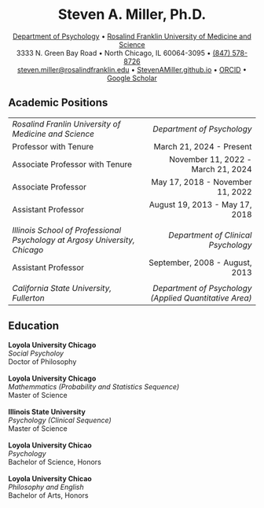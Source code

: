 <html>

<head>
    <meta charset="UTF-8">
    <meta name="viewport" content="width=device-width, initial-scale=1.0">
</head>

<body>  
        <h1 align="center">Steven A. Miller, Ph.D.</h1>
        <div class="contact-info">
<p align="center">
<a href="https://www.rosalindfranklin.edu/academics/college-of-health-professions/degree-programs/psychology-phd/">Department of Psychology</a> • 
<a href="https://www.rosalindfranklin.edu/">Rosalind Franklin University of Medicine and Science</a><br> 
            3333 N. Green Bay Road • 
            North Chicago, IL 60064-3095 •
            <a href="tel:1-847-578-8726">(847) 578-8726</a> <br>
            <a href="mailto:steven.miller@rosalindfranklin.edu">steven.miller@rosalindfranklin.edu</a> • 
            <a href="https://github.com/StevenAMillerPhD/StevenAMiller.github.io/tree/main?tab=readme-ov-file#steven-a-miller-phd">StevenAMiller.github.io</a> • 
            <a href="https://orcid.org/0000-0001-6687-776X">ORCID</a> • 
            <a href="https://scholar.google.com/citations?user=ggne6LkAAAAJ&hl=en">Google Scholar</a>
        </p>
</center>
        <h2>Academic Positions</h2>
            <p></p>
            <div class="indented-block">
<table width="100%" border="0">
  <tr>
    <td align="left"><i>Rosalind Franlin University of Medicine and Science</i></td>
    <td align="right"><i>Department of Psychology</i></td>
  </tr>
    <tr>
    <td align="left">Professor with Tenure</td>
    <td align="right">March 21, 2024 - Present</td>
  </tr>
    <tr>
    <td align="left">Associate Professor with Tenure</td>
    <td align="right">November 11, 2022 - March 21, 2024</td>
  </tr>
      <tr>
    <td align="left">Associate Professor</td>
    <td align="right">May 17, 2018 - November 11, 2022</td>
  </tr>
      <tr>
    <td align="left">Assistant Professor</td>
    <td align="right">August 19, 2013 - May 17, 2018</td>
  </tr>
      <tr>
            <tr>
    <td align="left"> </td>
    <td align="right"> </td>
  </tr>
    <td align="left"><i>Illinois School of Professional Psychology at Argosy University, Chicago</i></td>
    <td align="right"><i>Department of Clinical Psychology</i></td>
  </tr>
      <tr>
    <td align="left">Assistant Professor</td>
    <td align="right">September, 2008 - August, 2013</td>
  </tr>
          <tr>
    <td align="left"></td>
    <td align="right"></td>
  </tr>
      <tr>
    <td align="left"><i>California State University, Fullerton</i></td>
    <td align="right"><i>Department of Psychology (Applied Quantitative Area)</i></td>
  </tr>
</table>

<h2>Education</h2>
            <p></p>
            <div class="indented-block">
        <b>Loyola University Chicago</b><br>  
        <i>Social Psycholoy</i><br>
       Doctor of Philosophy<br>
                <br>
        <b>Loyola University Chicago</b><br>  
        <i>Mathemmatics (Probability and Statistics Sequence)</i><br>
       Master of Science<br>
                <br>
                <b>Illinois State University</b><br>  
        <i>Psychology (Clinical Sequence)</i><br>
       Master of Science<br>
                <br>
                <b>Loyola University Chicao</b><br>  
        <i>Psychology</i><br>
       Bachelor of Science, Honors<br>
                <br>            
                <b>Loyola University Chicao</b><br> 
        <i>Philosophy and English</i><br>
       Bachelor of Arts, Honors
                <br>                    
            </div>
</body>
</html>
